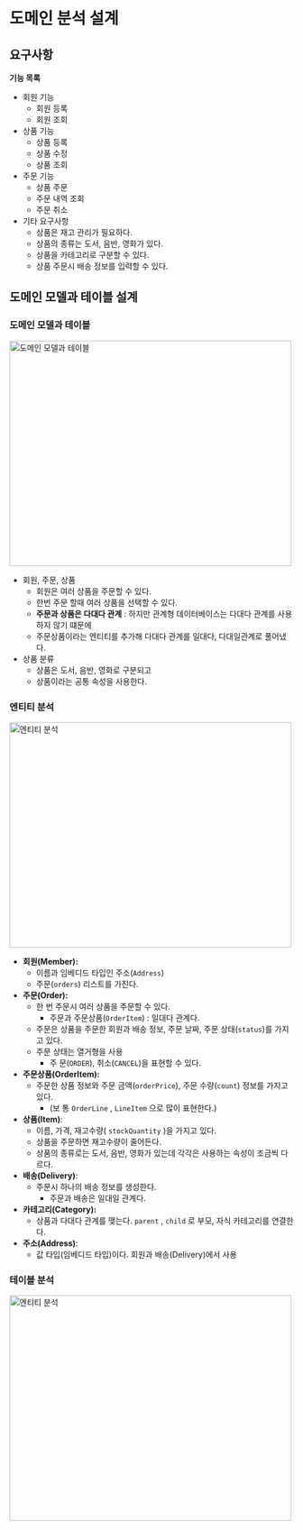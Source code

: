 # 도메인 분석 설계

## 요구사항
**기능 목록**
- 회원 기능
  	- 회원 등록
  	- 회원 조회
- 상품 기능
	- 상품 등록
	-  상품 수정 
	- 상품 조회
- 주문 기능
	- 상품 주문
	- 주문 내역 조회
	- 주문 취소 
- 기타 요구사항
	- 상품은 재고 관리가 필요하다.
	- 상품의 종류는 도서, 음반, 영화가 있다.
	- 상품을 카테고리로 구분할 수 있다.
	- 상품 주문시 배송 정보를 입력할 수 있다.


## 도메인 모델과 테이블 설계

### 도메인 모델과 테이블
<img src="/img/Spring_Jpa/Jpa-1_1.png" alt="도메인 모델과 테이블" width="500" height="400"/>

- 회원, 주문, 상품 
	- 회원은 여러 상품을 주문할 수 있다.
	- 한번 주문 할때 여러 상품을 선택할 수 있다.
	- **주문과 상품은 다대다 관계** : 하지만 관계형 데이터베이스는 다대다 관계를 사용하지 않기 떄문에
	- 주문상품이라는 엔티티를 추가해 다대다 관계를 일대다, 다대일관계로 풀어냈다.
- 상품 분류
	- 상품은 도서, 음반, 영화로 구분되고
	- 상품이라는 공통 속성을 사용한다.
 
 

### 엔티티 분석
<img src="/img/Spring_Jpa/Jpa-1_2.png" alt="엔티티 분석" width="500" height="400"/>

- **회원(Member):** 
	- 이름과 임베디드 타입인 주소(`Address`)
	- 주문(`orders`) 리스트를 가진다.
- **주문(Order):** 
	- 한 번 주문시 여러 상품을 주문할 수 있다. 
		- 주문과 주문상품(`OrderItem`) : 일대다 관계다. 
	- 주문은 상품을 주문한 회원과 배송 정보, 주문 날짜, 주문 상태(`status`)를 가지고 있다. 
	- 주문 상태는 열거형을 사용 
		- 주 문(`ORDER`), 취소(`CANCEL`)을 표현할 수 있다.
- **주문상품(OrderItem):** 
	- 주문한 상품 정보와 주문 금액(`orderPrice`), 주문 수량(`count`) 정보를 가지고 있다. 
		- (보 통 `OrderLine` , `LineItem` 으로 많이 표현한다.)
- **상품(Item)**: 
	- 이름, 가격, 재고수량( `stockQuantity` )을 가지고 있다. 
	- 상품을 주문하면 재고수량이 줄어든다. 
	- 상품의 종류로는 도서, 음반, 영화가 있는데 각각은 사용하는 속성이 조금씩 다르다.
- **배송(Delivery)**: 
	- 주문시 하나의 배송 정보를 생성한다. 
		- 주문과 배송은 일대일 관계다. 
- **카테고리(Category):** 
	- 상품과 다대다 관계를 맺는다. `parent` , `child` 로 부모, 자식 카테고리를 연결한다. 
- **주소(Address)**:
	- 값 타입(임베디드 타입)이다. 회원과 배송(Delivery)에서 사용


### 테이블 분석
<img src="/img/Spring_Jpa/Jpa-1_3.png" alt="엔티티 분석" width="500" height="400"/>

